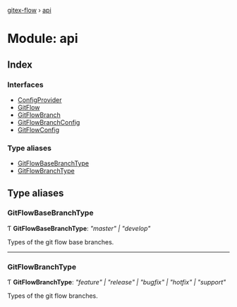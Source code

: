 [gitex-flow](../README.md) › [api](api.md)

# Module: api

## Index

### Interfaces

* [ConfigProvider](../interfaces/api.configprovider.md)
* [GitFlow](../interfaces/api.gitflow.md)
* [GitFlowBranch](../interfaces/api.gitflowbranch.md)
* [GitFlowBranchConfig](../interfaces/api.gitflowbranchconfig.md)
* [GitFlowConfig](../interfaces/api.gitflowconfig.md)

### Type aliases

* [GitFlowBaseBranchType](api.md#gitflowbasebranchtype)
* [GitFlowBranchType](api.md#gitflowbranchtype)

## Type aliases

###  GitFlowBaseBranchType

Ƭ **GitFlowBaseBranchType**: *"master" | "develop"*

Types of the git flow base branches.

___

###  GitFlowBranchType

Ƭ **GitFlowBranchType**: *"feature" | "release" | "bugfix" | "hotfix" | "support"*

Types of the git flow branches.
